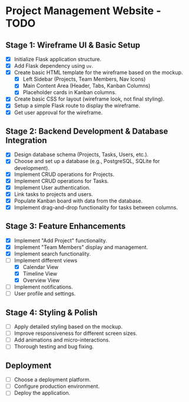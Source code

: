 # Project Management Website - TODO

## Stage 1: Wireframe UI & Basic Setup
- [x] Initialize Flask application structure.
- [x] Add Flask dependency using `uv`.
- [x] Create basic HTML template for the wireframe based on the mockup.
    - [x] Left Sidebar (Projects, Team Members, Nav Icons)
    - [x] Main Content Area (Header, Tabs, Kanban Columns)
    - [x] Placeholder cards in Kanban columns.
- [x] Create basic CSS for layout (wireframe look, not final styling).
- [x] Setup a simple Flask route to display the wireframe.
- [x] Get user approval for the wireframe.

## Stage 2: Backend Development & Database Integration
- [x] Design database schema (Projects, Tasks, Users, etc.).
- [x] Choose and set up a database (e.g., PostgreSQL, SQLite for development).
- [x] Implement CRUD operations for Projects.
- [x] Implement CRUD operations for Tasks.
- [x] Implement User authentication.
- [x] Link tasks to projects and users.
- [x] Populate Kanban board with data from the database.
- [x] Implement drag-and-drop functionality for tasks between columns.

## Stage 3: Feature Enhancements
- [x] Implement "Add Project" functionality.
- [x] Implement "Team Members" display and management.
- [x] Implement search functionality.
- [ ] Implement different views
  - [x] Calendar View
  - [x] Timeline View
  - [x] Overview View
- [ ] Implement notifications.
- [ ] User profile and settings.

## Stage 4: Styling & Polish
- [ ] Apply detailed styling based on the mockup.
- [ ] Improve responsiveness for different screen sizes.
- [ ] Add animations and micro-interactions.
- [ ] Thorough testing and bug fixing.

## Deployment
- [ ] Choose a deployment platform.
- [ ] Configure production environment.
- [ ] Deploy the application. 